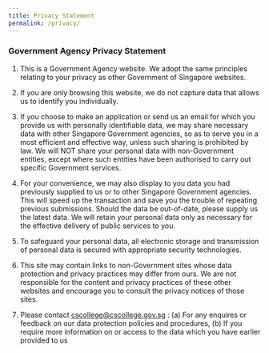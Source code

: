 ```yaml
---
title: Privacy Statement
permalink: /privacy/
---
```

<!-- Google tag (gtag.js) -->
<script async src="https://www.googletagmanager.com/gtag/js?id=G-HS950GH8S6"></script>
<script>
  window.dataLayer = window.dataLayer || [];
  function gtag(){dataLayer.push(arguments);}
  gtag('js', new Date());

  gtag('config', 'G-HS950GH8S6');
</script>
### **Government Agency Privacy Statement**

1. This is a Government Agency website. We adopt the same principles relating to your privacy as other Government of Singapore websites.

2. If you are only browsing this website, we do not capture data that allows us to identify you individually. 

3. If you choose to make an application or send us an email for which you provide us with personally identifiable data, we may share necessary data with other Singapore Government agencies, so as to serve you in a most efficient and effective way, unless such sharing is prohibited by law. We will NOT share your personal data with non-Government entities, except where such entities have been authorised to carry out specific Government services.

4. For your convenience, we may also display to you data you had previously supplied to us or to other Singapore Government agencies. This will speed up the transaction and save you the trouble of repeating previous submissions. Should the data be out-of-date, please supply us the latest data. We will retain your personal data only as necessary for the effective delivery of public services to you. 

5. To safeguard your personal data, all electronic storage and transmission of personal data is secured with appropriate security technologies. 

6. This site may contain links to non-Government sites whose data protection and privacy practices may differ from ours. We are not responsible for the content and privacy practices of these other websites and encourage you to consult the privacy notices of those sites.

7. Please contact cscollege@cscollege.gov.sg :
   (a) For any enquires or feedback on our data protection policies and procedures, 
   (b) If you require more information on or access to the data which you have earlier provided to us